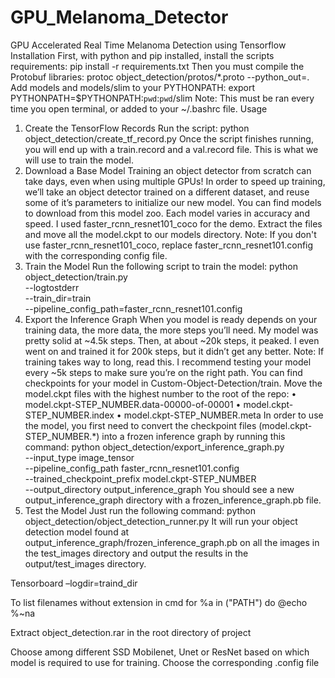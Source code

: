 # GPU_Melanoma_Detector
GPU Accelerated Real Time Melanoma Detection using Tensorflow
Installation
First, with python and pip installed, install the scripts requirements:
pip install -r requirements.txt
Then you must compile the Protobuf libraries:
protoc object_detection/protos/*.proto --python_out=.
Add models and models/slim to your PYTHONPATH:
export PYTHONPATH=$PYTHONPATH:`pwd`:`pwd`/slim
Note: This must be ran every time you open terminal, or added to your ~/.bashrc file.
Usage
1) Create the TensorFlow Records
Run the script:
python object_detection/create_tf_record.py
Once the script finishes running, you will end up with a train.record and a val.record file. This is what we will use to train the model.
2) Download a Base Model
Training an object detector from scratch can take days, even when using multiple GPUs! In order to speed up training, we’ll take an object detector trained on a different dataset, and reuse some of it’s parameters to initialize our new model.
You can find models to download from this model zoo. Each model varies in accuracy and speed. I used faster_rcnn_resnet101_coco for the demo.
Extract the files and move all the model.ckpt to our models directory.
Note: If you don't use faster_rcnn_resnet101_coco, replace faster_rcnn_resnet101.config with the corresponding config file.
3) Train the Model
Run the following script to train the model:
python object_detection/train.py \
        --logtostderr \
        --train_dir=train \
        --pipeline_config_path=faster_rcnn_resnet101.config
4) Export the Inference Graph
When you model is ready depends on your training data, the more data, the more steps you’ll need. My model was pretty solid at ~4.5k steps. Then, at about ~20k steps, it peaked. I even went on and trained it for 200k steps, but it didn’t get any better.
Note: If training takes way to long, read this.
I recommend testing your model every ~5k steps to make sure you’re on the right path.
You can find checkpoints for your model in Custom-Object-Detection/train.
Move the model.ckpt files with the highest number to the root of the repo:
•	model.ckpt-STEP_NUMBER.data-00000-of-00001
•	model.ckpt-STEP_NUMBER.index
•	model.ckpt-STEP_NUMBER.meta
In order to use the model, you first need to convert the checkpoint files (model.ckpt-STEP_NUMBER.*) into a frozen inference graph by running this command:
python object_detection/export_inference_graph.py \
        --input_type image_tensor \
        --pipeline_config_path faster_rcnn_resnet101.config \
        --trained_checkpoint_prefix model.ckpt-STEP_NUMBER \
        --output_directory output_inference_graph
You should see a new output_inference_graph directory with a frozen_inference_graph.pb file.
5) Test the Model
Just run the following command:
python object_detection/object_detection_runner.py
It will run your object detection model found at output_inference_graph/frozen_inference_graph.pb on all the images in the test_images directory and output the results in the output/test_images directory.


Tensorboard –logdir=traind_dir


To list filenames without extension in cmd
for %a in ("PATH") do @echo %~na

Extract object_detection.rar in the root directory of project

Choose among different SSD Mobilenet, Unet or ResNet based on which model is required to use for training. Choose the corresponding .config file
